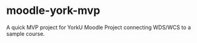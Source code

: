 # moodle-york-mvp
A quick MVP project for YorkU Moodle Project connecting WDS/WCS to a sample course.
